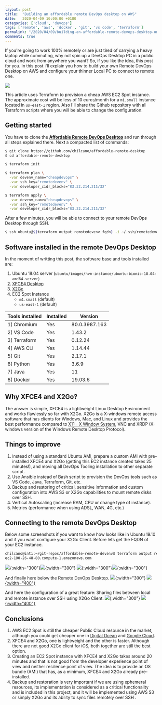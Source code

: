 ```yaml
---
layout: post
title:  "Building an affordable remote DevOps desktop on AWS"
date:   2020-04-09 10:00:00 +0100
categories: ['cloud', 'devops'] 
tags: ['remote', 'aws', 'docker', 'git', 'vs code', 'terraform']
permalink: "/2020/04/09/building-an-affordable-remote-devops-desktop-on-aws"
comments: true
---
```

If you're going to work 100% remotely or are just tired of carrying a heavy laptop while commuting, why not spin up a DevOps Desktop PC in a public cloud and work from anywhere you want?
So, if you like the idea, this post for you.
In this post I'll explain you how to build your own Remote DevOps Desktop on AWS and configure your thinner Local PC to connect to remote one. 

![](https://raw.githubusercontent.com/chilcano/affordable-remote-desktop/master/imgs/remote-devops-desktop-x2go-client-0-arch.png)

<!-- more -->

This article uses Terraform to provision a cheap AWS EC2 Spot instance. The approximate cost will be less of 10 euros/month for a `m1.small` instance located in `us-east-1` region. Also I'll share the Github repository with all Terraform scripts where you will be able to change the configuration.

## Getting started

You have to clone the **[Affordable Remote DevOps Desktop](https://github.com/chilcano/affordable-remote-desktop)** and run through all steps explained there. Next a compacted list of commands:

```sh
$ git clone https://github.com/chilcano/affordable-remote-desktop
$ cd affordable-remote-desktop

$ terraform init

$ terraform plan \
  -var devenv_name="cheapdevops" \
  -var ssh_key="remotedevenv" \
  -var developer_cidr_blocks="83.32.214.211/32" 

$ terraform apply \
  -var devenv_name="cheapdevops" \
  -var ssh_key="remotedevenv" \
  -var developer_cidr_blocks="83.32.214.211/32" 
```

After a few minutes, you will be able to connect to your remote DevOps Desktop through SSH.

```sh
$ ssh ubuntu@$(terraform output remotedevenv_fqdn) -i ~/.ssh/remotedevenv
```

## Software installed in the remote DevOps Desktop

In the moment of writting this post, the software base and tools installed are:

1. Ubuntu 18.04 server (`ubuntu/images/hvm-instance/ubuntu-bionic-18.04-amd64-server`)
2. [XFCE4 Desktop](https://www.xfce.org)
3. [X2Go](https://wiki.x2go.org)
4. EC2 Spot Instance
   - `m1.small` (default)
   - `us-east-1` (default)

| Tools installed | Installed | Version 
| ---             | ---       | ---
| 1) Chromium     | Yes       | 80.0.3987.163
| 2) VS Code      | Yes       | 1.43.2 
| 3) Terraform    | Yes       | 0.12.24 
| 4) AWS CLI      | Yes       | 1.14.44  
| 5) Git          | Yes       | 2.17.1
| 6) Python       | Yes       | 3.6.9 
| 7) Java         | Yes       | 11
| 8) Docker       | Yes       | 19.03.6

## Why XFCE4 and X2Go?

The answer is simple, XFCE4 is a lightweight Linux Desktop Environment and works flawlessly so far with X2Go.
X2Go is a X-windows remote access software that has clients for Windows, Mac, and Linux and provides the best performance compared to [X11 - X Window System](https://en.wikipedia.org/wiki/X_Window_System), VNC and XRDP (X-windows version of the Windows Remote Desktop Protocol).

## Things to improve

1. Instead of using a standard Ubuntu AMI, prepare a custom AMI with pre-installed XFCE4 and X2Go (getting this EC2 instance created takes 25 minutes!), and moving all DevOps Tooling installation to other separate script.
2. Use Ansible instead of Bash script to provision the DevOps tools such as VS Code, Java, Terraform, Git, etc.
3. Backup and restoring of critical, sensitive information and custom configuration into AWS S3 or X2Go capabilities to mount remote disks over SSH.
4. Vertical Autoscaling (increase RAM, CPU or change type of instance).
5. Metrics (performance when using ADSL, WAN, 4G, etc.)

## Connecting to the remote DevOps Desktop

Below some screenshots if you want to know how looks like in Ubuntu 19.10 and if you want configure your X2Go Client.
Before lets get the FQDN of your EC2 instance.  

```sh
chilcano@inti:~/git-repos/affordable-remote-devenv$ terraform output remotedevenv_fqdn
ec2-100-26-48-80.compute-1.amazonaws.com
```
![](https://raw.githubusercontent.com/chilcano/affordable-remote-desktop/master/imgs/remote-devops-desktop-x2go-client-1.png){:width="300"}![](https://raw.githubusercontent.com/chilcano/affordable-remote-desktop/master/imgs/remote-devops-desktop-x2go-client-2.png){:width="300"}
![](https://raw.githubusercontent.com/chilcano/affordable-remote-desktop/master/imgs/remote-devops-desktop-x2go-client-3.png){:width="300"}![](https://raw.githubusercontent.com/chilcano/affordable-remote-desktop/master/imgs/remote-devops-desktop-x2go-client-4.png){:width="300"}

And finally here below the Remote DevOps Desktop.
![](https://raw.githubusercontent.com/chilcano/affordable-remote-desktop/master/imgs/remote-devops-desktop-x2go-client-5.png){:width="300"}
[![](https://raw.githubusercontent.com/chilcano/affordable-remote-desktop/master/imgs/remote-devops-desktop-x2go-client-6b.png){:width="400"}](https://raw.githubusercontent.com/chilcano/affordable-remote-desktop/master/imgs/remote-devops-desktop-x2go-client-6b.png)

And here the configuration of a great feature: Sharing files between local and remote instance over SSH using X2Go Client.
![](https://raw.githubusercontent.com/chilcano/affordable-remote-desktop/master/imgs/remote-devops-desktop-x2go-client-7.png){:width="300"}
[![](https://raw.githubusercontent.com/chilcano/affordable-remote-desktop/master/imgs/remote-devops-desktop-x2go-client-7b.png){:width="400"}](https://raw.githubusercontent.com/chilcano/affordable-remote-desktop/master/imgs/remote-devops-desktop-x2go-client-7b.png)


## Conclusions

1. AWS EC2 Spot is still the cheaper Public Cloud resource in the market, although you could get cheaper one in [Digital Ocean](https://www.digitalocean.com) and [Google Cloud](https://cloud.google.com).
2. XFCE4 and X2Go, one is lightweight and the other is faster. Although there are not good X2Go client for iOS, both together are still the best option.
3. Creating an EC2 Spot instance with XFCE4 and X2Go takes around 20 minutes and that is not good from the developer experience point of view and neither resilience point of view. The idea is to provide an OS bundle (AMI) that has, as a minimum, XFCE4 and X2Go already pre-installed.
4. Backup and restoration is very important if we are using ephemeral resources, its implementation is considered as a critical functionality and is included in this project, and it will be implemented using AWS S3 or simply X2Go and its ability to sync files remotely over SSH .